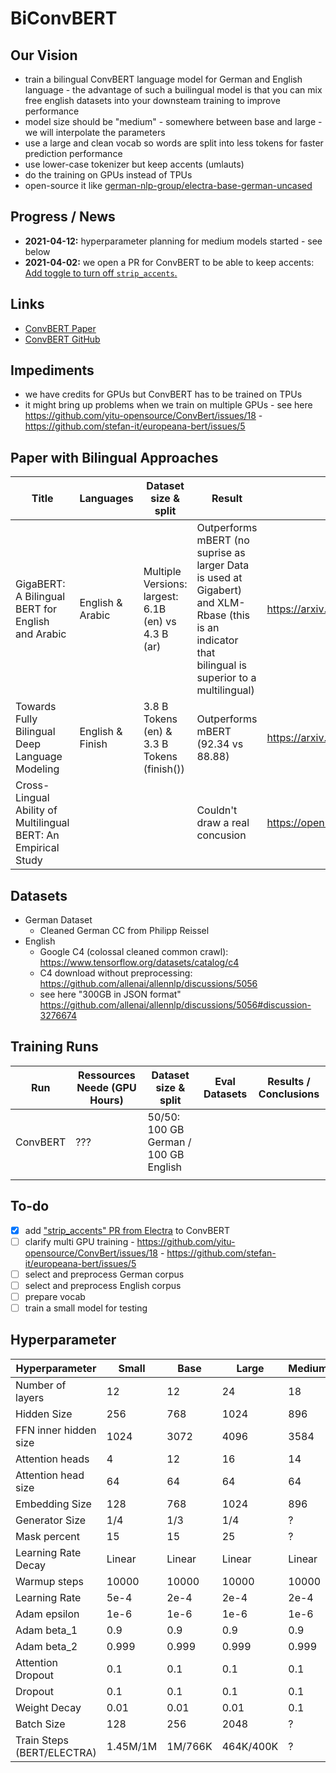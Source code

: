 # BiConvBERT

## Our Vision
- train a bilingual ConvBERT language model for German and English language - the advantage of such a builingual model is that you can mix free english datasets into your downsteam training to improve performance
- model size should be "medium" - somewhere between base and large - we will interpolate the parameters
- use a large and clean vocab so words are split into less tokens for faster prediction performance
- use lower-case tokenizer but keep accents (umlauts)
- do the training on GPUs instead of TPUs
- open-source it like [german-nlp-group/electra-base-german-uncased](https://huggingface.co/german-nlp-group/electra-base-german-uncased)

## Progress / News
- **2021-04-12:** hyperparameter planning for medium models started - see below
- **2021-04-02:** we open a PR for ConvBERT to be able to keep accents: [Add toggle to turn off `strip_accents`.](https://github.com/yitu-opensource/ConvBert/pull/17)

## Links
- [ConvBERT Paper](https://arxiv.org/abs/2008.02496)
- [ConvBERT GitHub](https://github.com/yitu-opensource/ConvBert)

## Impediments
- we have credits for GPUs but ConvBERT has to be trained on TPUs
- it might bring up problems when we train on multiple GPUs - see here https://github.com/yitu-opensource/ConvBert/issues/18 - https://github.com/stefan-it/europeana-bert/issues/5

## Paper with Bilingual Approaches 
| Title                                                        | Languages        | Dataset size & split                                | Result                                                       | Links                                                        |
| ------------------------------------------------------------ | ---------------- | --------------------------------------------------- | ------------------------------------------------------------ | ------------------------------------------------------------ |
| GigaBERT: A Bilingual BERT for English and Arabic            | English & Arabic | Multiple Versions: largest: 6.1B (en) vs 4.3 B (ar) | Outperforms mBERT (no suprise as larger Data is used at Gigabert) and XLM-Rbase (this is an indicator that bilingual is superior to a multilingual) | https://arxiv.org/pdf/2004.14519v2.pdf                       |
| Towards Fully Bilingual Deep Language Modeling               | English & Finish | 3.8 B Tokens (en) & 3.3 B Tokens (finish())         | Outperforms mBERT (92.34 vs 88.88)                           | https://arxiv.org/pdf/2010.11639.pdf                         |
| Cross-Lingual Ability of Multilingual BERT: An Empirical Study |                  |                                                     | Couldn't draw a real concusion                               | https://openreview.net/pdf/1499e19238fd9d7ee8a9c7e7bb6f9e2c9e6a0adf.pdf |

## Datasets
- German Dataset
  - Cleaned German CC from Philipp Reissel
- English
  - Google C4 (colossal cleaned common crawl): https://www.tensorflow.org/datasets/catalog/c4
  - C4 download without preprocessing: https://github.com/allenai/allennlp/discussions/5056
  - see here "300GB in JSON format" https://github.com/allenai/allennlp/discussions/5056#discussion-3276674

## Training Runs
| Run      | Ressources Neede (GPU Hours) | Dataset size & split                  | Eval Datasets | Results / Conclusions |
| -------- | ---------------------------- | ------------------------------------- | ------------- | --------------------- |
| ConvBERT | ???                          | 50/50: 100 GB German / 100 GB English |               |                       |
|          |                              |                                       |               |                       |

## To-do
- [x] add ["strip_accents" PR from Electra](https://github.com/google-research/electra/pull/88) to ConvBERT
- [ ] clarify multi GPU training - https://github.com/yitu-opensource/ConvBert/issues/18 - https://github.com/stefan-it/europeana-bert/issues/5
- [ ] select and preprocess German corpus
- [ ] select and preprocess English corpus
- [ ] prepare vocab
- [ ] train a small model for testing

## Hyperparameter
Hyperparameter | Small | Base | Large | Medium
---------------|-------|------|-------|-------
Number of layers | 12 | 12 | 24 | 18
Hidden Size | 256 | 768 | 1024 | 896
FFN inner hidden size | 1024 | 3072 | 4096 | 3584
Attention heads | 4 | 12 | 16 | 14
Attention head size | 64 | 64 | 64 | 64
Embedding Size | 128 | 768 | 1024 | 896
Generator Size | 1/4 | 1/3 | 1/4 | ?
Mask percent | 15 | 15 | 25 | ?
Learning Rate Decay | Linear | Linear | Linear | Linear
Warmup steps | 10000 | 10000 | 10000 | 10000
Learning Rate | 5e-4 | 2e-4 | 2e-4 | 2e-4
Adam epsilon | 1e-6 | 1e-6 | 1e-6 | 1e-6
Adam beta_1 | 0.9 | 0.9 | 0.9 | 0.9
Adam beta_2 | 0.999 | 0.999 | 0.999 | 0.999
Attention Dropout | 0.1 | 0.1 | 0.1 | 0.1
Dropout | 0.1 | 0.1 | 0.1 | 0.1
Weight Decay | 0.01 | 0.01 | 0.01 | 0.1
Batch Size | 128 | 256 | 2048 | ?
Train Steps (BERT/ELECTRA) | 1.45M/1M | 1M/766K | 464K/400K | ?
